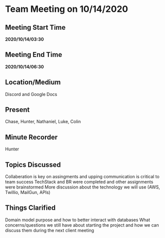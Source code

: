 # Team Meeting on 10/14/2020

## Meeting Start Time

**2020/10/14/03:30**

## Meeting End Time

**2020/10/14/06:30**

## Location/Medium

Discord and Google Docs

## Present

Chase,
Hunter,
Nathaniel,
Luke,
Colin

## Minute Recorder

Hunter

## Topics Discussed

Collaberation is key on assingments and upping communication is critical to team success
TechStack and BR were completed and other assignments were brainstormed
More discussion about the technology we will use (AWS, Twillio, MailGun, APIs)

## Things Clarified

Domain model purpose and how to better interact with databases
What concerns/questions we still have about starting the project and how we can discuss them during the next client meeting


